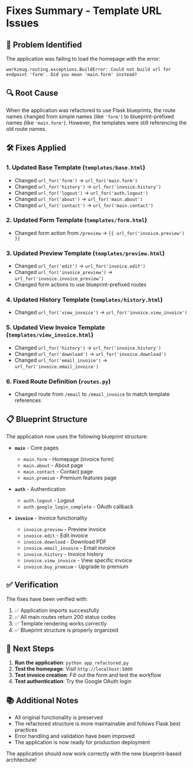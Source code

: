 # Fixes Summary - Template URL Issues

## 🐛 **Problem Identified**

The application was failing to load the homepage with the error:
```
werkzeug.routing.exceptions.BuildError: Could not build url for endpoint 'form'. Did you mean 'main.form' instead?
```

## 🔍 **Root Cause**

When the application was refactored to use Flask blueprints, the route names changed from simple names (like `'form'`) to blueprint-prefixed names (like `'main.form'`). However, the templates were still referencing the old route names.

## 🛠️ **Fixes Applied**

### 1. **Updated Base Template (`templates/base.html`)**
- Changed `url_for('form')` → `url_for('main.form')`
- Changed `url_for('history')` → `url_for('invoice.history')`
- Changed `url_for('logout')` → `url_for('auth.logout')`
- Changed `url_for('about')` → `url_for('main.about')`
- Changed `url_for('contact')` → `url_for('main.contact')`

### 2. **Updated Form Template (`templates/form.html`)**
- Changed form action from `/preview` → `{{ url_for('invoice.preview') }}`

### 3. **Updated Preview Template (`templates/preview.html`)**
- Changed `url_for('edit')` → `url_for('invoice.edit')`
- Changed `url_for('invoice_preview')` → `url_for('invoice.invoice_preview')`
- Changed form actions to use blueprint-prefixed routes

### 4. **Updated History Template (`templates/history.html`)**
- Changed `url_for('view_invoice')` → `url_for('invoice.view_invoice')`

### 5. **Updated View Invoice Template (`templates/view_invoice.html`)**
- Changed `url_for('history')` → `url_for('invoice.history')`
- Changed `url_for('download')` → `url_for('invoice.download')`
- Changed `url_for('email_invoice')` → `url_for('invoice.email_invoice')`

### 6. **Fixed Route Definition (`routes.py`)**
- Changed route from `/email` to `/email_invoice` to match template references

## 📋 **Blueprint Structure**

The application now uses the following blueprint structure:

- **`main`** - Core pages
  - `main.form` - Homepage (invoice form)
  - `main.about` - About page
  - `main.contact` - Contact page
  - `main.premium` - Premium features page

- **`auth`** - Authentication
  - `auth.logout` - Logout
  - `auth.google_login_complete` - OAuth callback

- **`invoice`** - Invoice functionality
  - `invoice.preview` - Preview invoice
  - `invoice.edit` - Edit invoice
  - `invoice.download` - Download PDF
  - `invoice.email_invoice` - Email invoice
  - `invoice.history` - Invoice history
  - `invoice.view_invoice` - View specific invoice
  - `invoice.buy_premium` - Upgrade to premium

## ✅ **Verification**

The fixes have been verified with:
1. ✅ Application imports successfully
2. ✅ All main routes return 200 status codes
3. ✅ Template rendering works correctly
4. ✅ Blueprint structure is properly organized

## 🚀 **Next Steps**

1. **Run the application**: `python app_refactored.py`
2. **Test the homepage**: Visit `http://localhost:5000`
3. **Test invoice creation**: Fill out the form and test the workflow
4. **Test authentication**: Try the Google OAuth login

## 📚 **Additional Notes**

- All original functionality is preserved
- The refactored structure is more maintainable and follows Flask best practices
- Error handling and validation have been improved
- The application is now ready for production deployment

The application should now work correctly with the new blueprint-based architecture! 